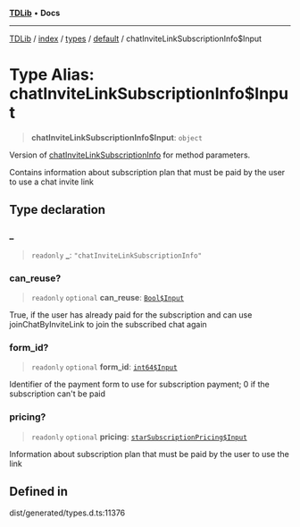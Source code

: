 [**TDLib**](../../../../../../README.md) • **Docs**

***

[TDLib](../../../../../../modules.md) / [index](../../../../../README.md) / [types](../../../README.md) / [default](../README.md) / chatInviteLinkSubscriptionInfo$Input

# Type Alias: chatInviteLinkSubscriptionInfo$Input

> **chatInviteLinkSubscriptionInfo$Input**: `object`

Version of [chatInviteLinkSubscriptionInfo](chatInviteLinkSubscriptionInfo.md) for method parameters.

Contains information about subscription plan that must be paid by the user to use a chat invite link

## Type declaration

### \_

> `readonly` **\_**: `"chatInviteLinkSubscriptionInfo"`

### can\_reuse?

> `readonly` `optional` **can\_reuse**: [`Bool$Input`](Bool$Input.md)

True, if the user has already paid for the subscription and can use joinChatByInviteLink to join the subscribed chat again

### form\_id?

> `readonly` `optional` **form\_id**: [`int64$Input`](int64$Input.md)

Identifier of the payment form to use for subscription payment; 0 if the subscription can't be paid

### pricing?

> `readonly` `optional` **pricing**: [`starSubscriptionPricing$Input`](starSubscriptionPricing$Input.md)

Information about subscription plan that must be paid by the user to use the link

## Defined in

dist/generated/types.d.ts:11376

